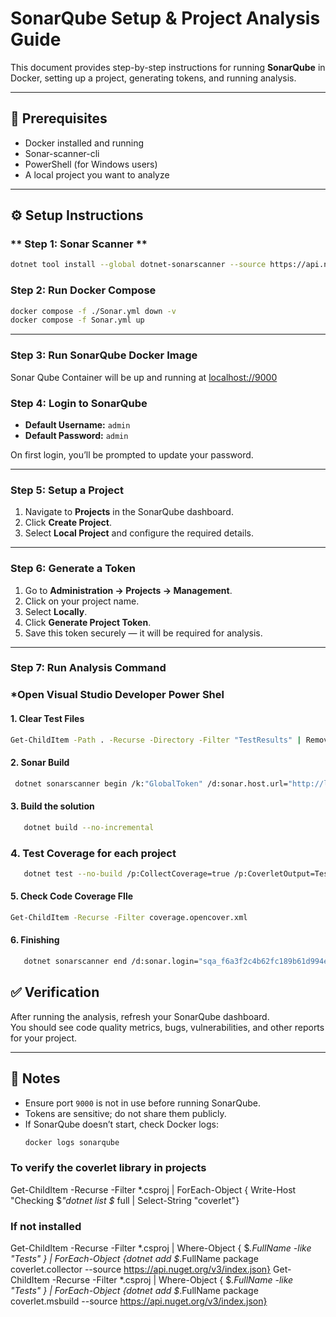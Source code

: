 # SonarQube Setup & Project Analysis Guide

This document provides step-by-step instructions for running **SonarQube** in Docker, setting up a project, generating tokens, and running analysis.

---

## 🚀 Prerequisites
- Docker installed and running  
- Sonar-scanner-cli
- PowerShell (for Windows users)  
- A local project you want to analyze  

---

## ⚙️ Setup Instructions

### ** Step 1: Sonar Scanner **
```bash
dotnet tool install --global dotnet-sonarscanner --source https://api.nuget.org/v3/index.json
```

### **Step 2: Run Docker Compose**
```bash
docker compose -f ./Sonar.yml down -v
docker compose -f Sonar.yml up
```

---

### **Step 3: Run SonarQube Docker Image**
Sonar Qube Container will be up and running at [localhost://9000](http://localhost:9000)

### **Step 4: Login to SonarQube**
- **Default Username:** `admin`  
- **Default Password:** `admin`  

On first login, you’ll be prompted to update your password.

---

### **Step 5: Setup a Project**
1. Navigate to **Projects** in the SonarQube dashboard.  
2. Click **Create Project**.  
3. Select **Local Project** and configure the required details.  

---

### **Step 6: Generate a Token**
1. Go to **Administration → Projects → Management**.  
2. Click on your project name.  
3. Select **Locally**.  
4. Click **Generate Project Token**.  
5. Save this token securely — it will be required for analysis.  

---

### **Step 7: Run Analysis Command**

### ***Open Visual Studio Developer Power Shel** 
   #### 1. Clear Test Files
   ```bash
   Get-ChildItem -Path . -Recurse -Directory -Filter "TestResults" | Remove-Item -Recurse -Force
   ```

   #### 2. Sonar Build 
   ```bash
    dotnet sonarscanner begin /k:"GlobalToken" /d:sonar.host.url="http://localhost:9000" /d:sonar.login="sqa_f6a3f2c4b62fc189b61d994ee9d9d377c739948a" /d:sonar.cs.opencover.reportsPaths="**/TestResults/coverage.opencover.xml"

   ```

#### 3. Build the solution
   ```bash
      dotnet build --no-incremental
   ```

   ### 4. Test Coverage for each project
   ```bash
      dotnet test --no-build /p:CollectCoverage=true /p:CoverletOutput=TestResults/coverage.opencover.xml /p:CoverletOutputFormat=opencover
   ```
   
   #### 5. Check Code Coverage FIle
   ```bash
   Get-ChildItem -Recurse -Filter coverage.opencover.xml
   ```

   #### 6. Finishing
   ```bash
      dotnet sonarscanner end /d:sonar.login="sqa_f6a3f2c4b62fc189b61d994ee9d9d377c739948a"
   ```


## ✅ Verification
After running the analysis, refresh your SonarQube dashboard.  
You should see code quality metrics, bugs, vulnerabilities, and other reports for your project.

---

## 📌 Notes
- Ensure port `9000` is not in use before running SonarQube.  
- Tokens are sensitive; do not share them publicly.  
- If SonarQube doesn’t start, check Docker logs:
  ```bash
  docker logs sonarqube
  ```



### To verify the coverlet library in projects
Get-ChildItem -Recurse -Filter *.csproj | ForEach-Object { Write-Host "Checking $_"dotnet list $_ full | Select-String "coverlet"}

### If not installed
Get-ChildItem -Recurse -Filter *.csproj | Where-Object { $_.FullName -like "*Tests*" } | ForEach-Object {dotnet add $_.FullName package coverlet.collector --source https://api.nuget.org/v3/index.json}
Get-ChildItem -Recurse -Filter *.csproj | Where-Object { $_.FullName -like "*Tests*" } | ForEach-Object {dotnet add $_.FullName package coverlet.msbuild --source https://api.nuget.org/v3/index.json}
